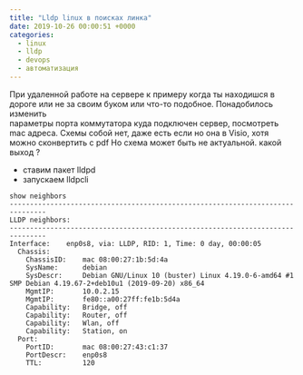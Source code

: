 ```yaml
---
title: "Lldp linux в поисках линка"
date: 2019-10-26 00:00:51 +0000
categories:
  - linux
  - lldp
  - devops
  - автоматизация
---
```


 При удаленной работе на сервере к примеру когда ты находишся в дороге или  не за своим буком или что-то подобное. Понадобилось изменить  
параметры порта коммутатора куда подключен сервер, посмотреть mac адреса.   Схемы собой нет, даже есть если но она в Visio, хотя можно сконвертить с pdf 
Но схема может быть не актуальной.  какой выход ?
 - cтавим пакет lldpd 
 - запускаем lldpcli

```
show neighbors
-------------------------------------------------------------------------------
LLDP neighbors:
-------------------------------------------------------------------------------
Interface:    enp0s8, via: LLDP, RID: 1, Time: 0 day, 00:00:05
  Chassis:
    ChassisID:    mac 08:00:27:1b:5d:4a
    SysName:      debian
    SysDescr:     Debian GNU/Linux 10 (buster) Linux 4.19.0-6-amd64 #1 SMP Debian 4.19.67-2+deb10u1 (2019-09-20) x86_64
    MgmtIP:       10.0.2.15
    MgmtIP:       fe80::a00:27ff:fe1b:5d4a
    Capability:   Bridge, off
    Capability:   Router, off
    Capability:   Wlan, off
    Capability:   Station, on
  Port:
    PortID:       mac 08:00:27:43:c1:37
    PortDescr:    enp0s8
    TTL:          120

```


 
